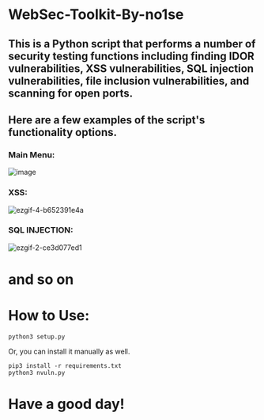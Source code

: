 # WebSec-Toolkit-By-no1se
## This is a Python script that performs a number of security testing functions including finding IDOR vulnerabilities, XSS vulnerabilities, SQL injection vulnerabilities, file inclusion vulnerabilities, and scanning for open ports.

## Here are a few examples of the script's functionality options.

### Main Menu:
![image](https://user-images.githubusercontent.com/98566890/233819103-12173c16-ed49-4b4e-95dd-1b41ef7cca2d.png)

### XSS:
![ezgif-4-b652391e4a](https://user-images.githubusercontent.com/98566890/233819308-68209b74-bedf-4b4c-959a-518325059c06.gif)

### SQL INJECTION:
![ezgif-2-ce3d077ed1](https://user-images.githubusercontent.com/98566890/233819555-daf2943b-4fb9-436b-a620-a7650010267d.gif)
# and so on

# How to Use:
```
python3 setup.py
```
Or, you can install it manually as well.
```
pip3 install -r requirements.txt
python3 nvuln.py
```

# Have a good day!



